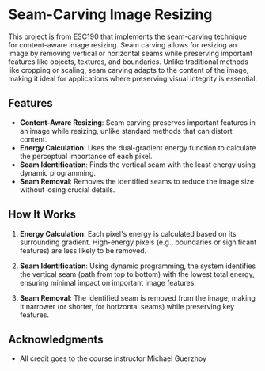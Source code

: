 # Seam-Carving Image Resizing

This project is from ESC190 that implements the seam-carving technique for content-aware image resizing. Seam carving allows for resizing an image by removing vertical or horizontal seams while preserving important features like objects, textures, and boundaries. Unlike traditional methods like cropping or scaling, seam carving adapts to the content of the image, making it ideal for applications where preserving visual integrity is essential.

## Features
- **Content-Aware Resizing**: Seam carving preserves important features in an image while resizing, unlike standard methods that can distort content.
- **Energy Calculation**: Uses the dual-gradient energy function to calculate the perceptual importance of each pixel.
- **Seam Identification**: Finds the vertical seam with the least energy using dynamic programming.
- **Seam Removal**: Removes the identified seams to reduce the image size without losing crucial details.

## How It Works
1. **Energy Calculation**: Each pixel's energy is calculated based on its surrounding gradient. High-energy pixels (e.g., boundaries or significant features) are less likely to be removed.
   
2. **Seam Identification**: Using dynamic programming, the system identifies the vertical seam (path from top to bottom) with the lowest total energy, ensuring minimal impact on important image features.

3. **Seam Removal**: The identified seam is removed from the image, making it narrower (or shorter, for horizontal seams) while preserving key features.


## Acknowledgments

- All credit goes to the course instructor Michael Guerzhoy
